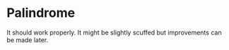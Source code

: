 # Palindrome

It should work properly. It might be slightly scuffed but improvements can be made later.
